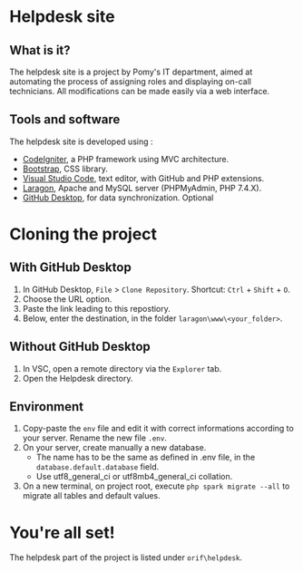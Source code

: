 # Helpdesk site

## What is it?

The helpdesk site is a project by Pomy's IT department, aimed at automating the process of assigning roles and displaying on-call technicians. All modifications can be made easily via a web interface.

## Tools and software

The helpdesk site is developed using :

- [CodeIgniter](https://codeigniter.com/), a PHP framework using MVC architecture.
- [Bootstrap](https://getbootstrap.com/), CSS library.
- [Visual Studio Code](https://code.visualstudio.com/), text editor, with GitHub and PHP extensions.
- [Laragon](https://laragon.org/), Apache and MySQL server (PHPMyAdmin, PHP 7.4.X).
- [GitHub Desktop](https://desktop.github.com/), for data synchronization. Optional

# Cloning the project

## With GitHub Desktop

1. In GitHub Desktop, `File` > `Clone Repository`.
   Shortcut: `Ctrl` + `Shift` + `O`.
2. Choose the URL option.
3. Paste the link leading to this repostiory.
4. Below, enter the destination, in the folder `laragon\www\<your_folder>`.

## Without GitHub Desktop

1. In VSC, open a remote directory via the `Explorer` tab.
2. Open the Helpdesk directory.

## Environment
1. Copy-paste the `env` file and edit it with correct informations according to your server. Rename the new file `.env`.
2. On your server, create manually a new database.
    - The name has to be the same as defined in .env file, in the `database.default.database` field.
    - Use utf8_general_ci or utf8mb4_general_ci collation.
3. On a new terminal, on project root, execute `php spark migrate --all` to migrate all tables and default values.

# You're all set!
The helpdesk part of the project is listed under `orif\helpdesk`.

